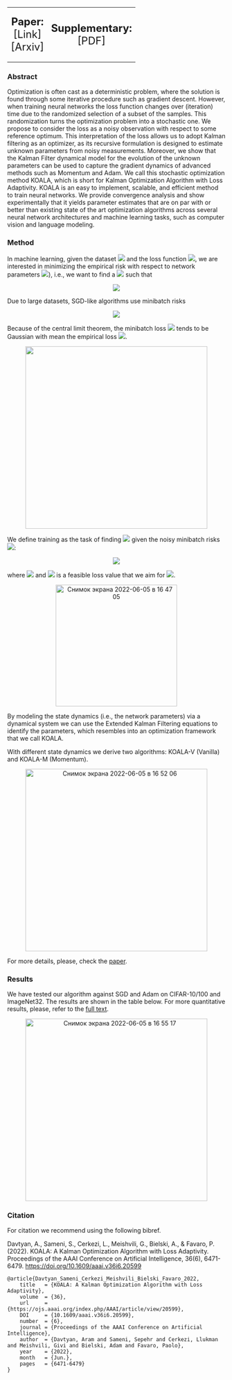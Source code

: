 <table align="center">
  <tr>
    <td>
      <p align="center">
        <b style="font-size: 24px">Paper:</b><br>
        <a href="https://ojs.aaai.org/index.php/AAAI/article/view/20599" style="font-size: 24px; text-decoration: none">[Link]</a><br>
        <a href="https://arxiv.org/abs/2107.03331" style="font-size: 24px; text-decoration: none">[Arxiv]</a>
      </p>
    </td>
    <td>
      <p align="center">
        <b style="font-size: 24px">Supplementary:</b><br>
        <a href="https://github.com/Araachie/koala/raw/gh-pages/KOALA___AAAI_supplemental_material.pdf" style="font-size: 24px; text-decoration: none">[PDF]</a>
      </p>
    </td>
  </tr>
</table>

### Abstract

Optimization is often cast as a deterministic problem, where the solution is found through some iterative procedure such as gradient descent. However, when training neural networks the loss function changes over (iteration) time due to the randomized selection of a subset of the samples. This randomization turns the optimization problem into a stochastic one. We propose to consider the loss as a noisy observation with respect to some reference optimum. This interpretation of the loss allows us to adopt Kalman filtering as an optimizer, as its recursive formulation is designed to estimate unknown parameters from noisy measurements. Moreover, we show that the Kalman Filter dynamical model for the evolution of the unknown parameters can be used to capture the gradient dynamics of advanced methods such as Momentum and Adam. We call this stochastic optimization method KOALA, which is short for Kalman Optimization Algorithm with Loss Adaptivity. KOALA is an easy to implement, scalable, and efficient method to train neural networks. We provide convergence analysis and show experimentally that it yields parameter estimates that are on par with or better than existing state of the art optimization algorithms across several neural network architectures and machine learning tasks, such as computer vision and language modeling.

### Method

In machine learning, given the dataset ![](https://latex.codecogs.com/svg.image?\xi_i,&space;i=1\dots&space;m) and the loss function ![](https://latex.codecogs.com/svg.image?l(\xi;&space;x)), we are interested in minimizing the empirical risk with respect to network parameters ![](https://latex.codecogs.com/svg.image?x)), i.e., we want to find a ![](https://latex.codecogs.com/svg.image?\hat&space;x) such that

<p align="center">
<img src="https://latex.codecogs.com/svg.image?\hat&space;L(\hat&space;x)=\min_{x}\hat&space;L(x),\quad\text{where}\quad\hat&space;L=\frac{1}{m}\sum_{i=1}^m&space;l(\xi_i;&space;x).">
</p>
  
Due to large datasets, SGD-like algorithms use minibatch risks

<p align="center">
<img src="https://latex.codecogs.com/svg.image?\hat&space;L_k(x)=\frac{1}{|S_k|}\sum_{i\in&space;S_k}l(\xi_i;&space;x).">
</p>
  
Because of the central limit theorem, the minibatch loss ![](https://latex.codecogs.com/svg.image?\hat&space;L_k) tends to be Gaussian with mean the empirical loss ![](https://latex.codecogs.com/svg.image?\hat&space;L).

<p align="center">
<img width="420" src="https://user-images.githubusercontent.com/32042066/172056228-288c8da2-ca40-4d3e-94ff-3bc5f4d9c041.png">
</p>

We define training as the task of finding ![](https://latex.codecogs.com/svg.image?x_k) given the noisy minibatch risks ![](https://latex.codecogs.com/svg.image?\hat&space;L_k):

<p align="center">
<img src="https://latex.codecogs.com/svg.image?\hat&space;L_k(x_k)=\hat&space;L^{\text{target}}-v_k,">
</p>

where <img src="https://latex.codecogs.com/svg.image?v_k\sim{\cal&space;N}(0,R_k)"> and ![](https://latex.codecogs.com/svg.image?\hat&space;L^{\text{target}}) is a feasible loss value that we aim for ![](https://latex.codecogs.com/svg.image?\hat&space;L^{\text{target}}=\hat&space;L(\hat&space;x)).

<p align="center">
<img width="280" alt="Снимок экрана 2022-06-05 в 16 47 05" src="https://user-images.githubusercontent.com/32042066/172056265-f9351642-d4e7-41b1-b11b-2652acfcccd9.png">
</p>

By modeling the state dynamics (i.e., the network parameters) via a dynamical
system we can use the Extended Kalman Filtering equations to identify the parameters, which resembles into an optimization framework that we call KOALA.

With different state dynamics we derive two algorithms: KOALA-V (Vanilla) and KOALA-M (Momentum).

<p align="center">
<img width="420" alt="Снимок экрана 2022-06-05 в 16 52 06" src="https://user-images.githubusercontent.com/32042066/172056519-bd0f35e0-e7a3-4408-b341-fbd4de3f43c2.png">
</p>
  
For more details, please, check the <a href="https://arxiv.org/abs/2107.03331">paper</a>.

### Results

We have tested our algorithm against SGD and Adam on CIFAR-10/100 and ImageNet32. The results are shown in the table below. For more quantitative results, please, refer to the <a href="https://arxiv.org/abs/2107.03331">full text</a>.

<p align="center">
<img width="420" alt="Снимок экрана 2022-06-05 в 16 55 17" src="https://user-images.githubusercontent.com/32042066/172056675-55715b81-bfda-4d1b-9d8e-b5a65b3d9110.png">
</p>

### Citation

For citation we recommend using the following bibref.

Davtyan, A., Sameni, S., Cerkezi, L., Meishvili, G., Bielski, A., & Favaro, P. (2022). KOALA: A Kalman Optimization Algorithm with Loss Adaptivity. Proceedings of the AAAI Conference on Artificial Intelligence, 36(6), 6471-6479. https://doi.org/10.1609/aaai.v36i6.20599

    @article{Davtyan_Sameni_Cerkezi_Meishvili_Bielski_Favaro_2022,
        title   = {KOALA: A Kalman Optimization Algorithm with Loss Adaptivity},
        volume  = {36},
        url     = {https://ojs.aaai.org/index.php/AAAI/article/view/20599},
        DOI     = {10.1609/aaai.v36i6.20599},
        number  = {6},
        journal = {Proceedings of the AAAI Conference on Artificial Intelligence},
        author  = {Davtyan, Aram and Sameni, Sepehr and Cerkezi, Llukman and Meishvili, Givi and Bielski, Adam and Favaro, Paolo},
        year    = {2022},
        month   = {Jun.},
        pages   = {6471-6479} 
    }

